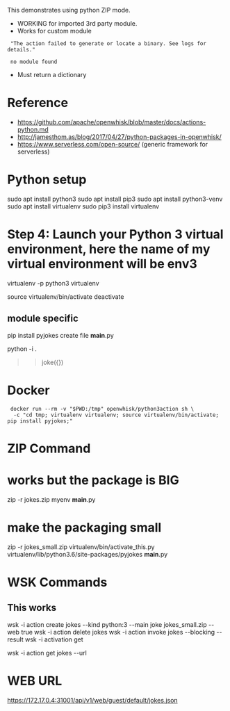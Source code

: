 This demonstrates using python ZIP mode.

* WORKING for imported 3rd party module.
* Works for custom module

```
 "The action failed to generate or locate a binary. See logs for details."

 no module found
```

* Must return a dictionary



Reference
=========

* https://github.com/apache/openwhisk/blob/master/docs/actions-python.md
* http://jamesthom.as/blog/2017/04/27/python-packages-in-openwhisk/
* https://www.serverless.com/open-source/
    (generic framework for serverless)

Python setup
============

sudo apt install python3
sudo apt install pip3
sudo apt install python3-venv
sudo apt install virtualenv
sudo pip3 install virtualenv

# Step 4: Launch your Python 3 virtual environment, here the name of my virtual environment will be env3
virtualenv -p python3 virtualenv


source virtualenv/bin/activate
deactivate

## module specific
pip install pyjokes
create file __main__.py

python -i .
>> joke({})

Docker
======
```
 docker run --rm -v "$PWD:/tmp" openwhisk/python3action sh \
  -c "cd tmp; virtualenv virtualenv; source virtualenv/bin/activate; pip install pyjokes;"
```  
  
ZIP Command
===========


# works but the package is BIG
zip -r jokes.zip myenv __main__.py

# make the packaging small
zip -r jokes_small.zip virtualenv/bin/activate_this.py virtualenv/lib/python3.6/site-packages/pyjokes __main__.py

WSK Commands
============


## This works
wsk -i action create jokes --kind python:3 --main joke jokes_small.zip --web true
wsk -i action delete jokes 
wsk -i action invoke jokes --blocking --result
wsk -i activation get <activationId>

wsk -i action get jokes --url


WEB URL
=======

https://172.17.0.4:31001/api/v1/web/guest/default/jokes.json

